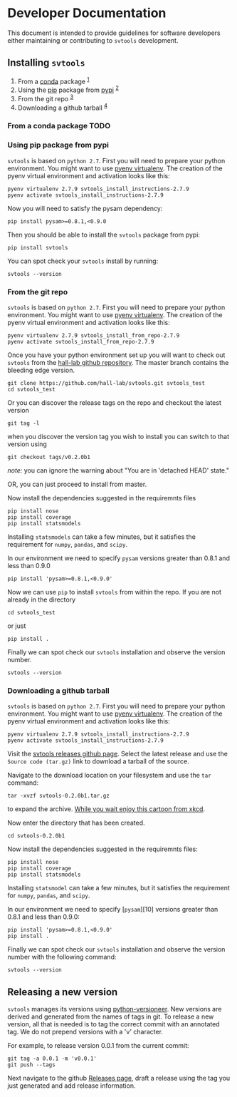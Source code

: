 # Developer Documentation

This document is intended to provide guidelines for software developers either maintaining or 
contributing to `svtools` development.

## Installing `svtools`

1. From a [conda][1] package <sup>[1](#conda-install)</sup>
2. Using the [pip][2] package from [pypi][3] <sup>[2](#pip-install)</sup>
3. From the git repo <sup>[3](#git-install)</sup>
4. Downloading a github tarball <sup>[4](#tarball-install)</sup>

### <a name="conda-install"></a> From a conda package TODO 

### <a name="pip-install"></a> Using pip package from pypi

`svtools` is based on `python 2.7`.  First you will need to prepare your python environment.  You might want to use [pyenv virtualenv][4].
The creation of the pyenv virtual environment and activation looks like this:

    pyenv virtualenv 2.7.9 svtools_install_instructions-2.7.9
    pyenv activate svtools_install_instructions-2.7.9

Now you will need to satisfy the pysam dependency:

    pip install pysam>=0.8.1,<0.9.0

Then you should be able to install the `svtools` package from pypi:

    pip install svtools

You can spot check your `svtools` install by running:

    svtools --version

### <a name="git-install"></a> From the git repo

`svtools` is based on `python 2.7`.  First you will need to prepare your python environment.  You might want to use [pyenv virtualenv][4].
The creation of the pyenv virtual environment and activation looks like this:

    pyenv virtualenv 2.7.9 svtools_install_from_repo-2.7.9
    pyenv activate svtools_install_from_repo-2.7.9

Once you have your python environment set up you will want to check out `svtools` from the [hall-lab github repository][5].  The master branch contains the bleeding edge version.

    git clone https://github.com/hall-lab/svtools.git svtools_test
    cd svtools_test

Or you can discover the release tags on the repo and checkout the latest version

    git tag -l

when you discover the version tag you wish to install you can switch to that version using

    git checkout tags/v0.2.0b1

_note:_ you can ignore the warning about "You are in 'detached HEAD' state."

OR, you can just proceed to install from master.

Now install the dependencies suggested in the requiremnts files

    pip install nose
    pip install coverage
    pip install statsmodels

Installing `statsmodels` can take a few minutes, but it satisfies the requirement for `numpy`, `pandas`, and `scipy`.

In our environment we need to specify `pysam` versions greater than 0.8.1 and less than 0.9.0

    pip install 'pysam>=0.8.1,<0.9.0'

Now we can use `pip` to install `svtools` from within the repo. If you are not already in the directory

    cd svtools_test

or just

    pip install .

Finally we can spot check our `svtools` installation and observe the version number.

    svtools --version

### <a name="tarball-install"></a> Downloading a github tarball

`svtools` is based on `python 2.7`.  First you will need to prepare your python environment.  You might want to use [pyenv virtualenv][4].
The creation of the pyenv virtual environment and activation looks like this:

    pyenv virtualenv 2.7.9 svtools_install_instructions-2.7.9
    pyenv activate svtools_install_instructions-2.7.9

Visit the [svtools releases github page][6].  Select the latest release and use the `Source code (tar.gz)` link to download a tarball of the source.

Navigate to the download location on your filesystem and use the `tar` command:

    tar -xvzf svtools-0.2.0b1.tar.gz
    
to expand the archive.  [While you wait enjoy this cartoon from xkcd][7]. 

Now enter the directory that has been created.

    cd svtools-0.2.0b1

Now install the dependencies suggested in the requiremnts files:

    pip install nose
    pip install coverage
    pip install statsmodels

Installing `statsmodel` can take a few minutes, but it satisfies the requirement for `numpy`, `pandas`, and `scipy`.

In our environment we need to specify [`pysam`][10] versions greater than 0.8.1 and less than 0.9.0:

    pip install 'pysam>=0.8.1,<0.9.0'
    pip install .

Finally we can spot check our `svtools` installation and observe the version number with the following command:

    svtools --version

## Releasing a new version

`svtools` manages its versions using [python-versioneer][8].  New versions are derived and generated from the names of tags in git. To release a new version, all that is needed is to tag the correct commit with an annotated tag. We do not prepend versions with a 'v' character.

For example, to release version 0.0.1 from the current commit:

    git tag -a 0.0.1 -m 'v0.0.1'
    git push --tags

Next navigate to the github [Releases page][9], draft a release using the tag you just generated and add release information.

[1]: http://conda.pydata.org/docs/
[2]: https://pypi.python.org/pypi/pip/
[3]: https://pypi.python.org/pypi
[4]: https://github.com/yyuu/pyenv-virtualenv
[5]: https://github.com/hall-lab/svtools
[6]: https://github.com/hall-lab/svtools/releases
[7]: https://xkcd.com/1168/
[8]: https://github.com/warner/python-versioneer
[9]: https://github.com/hall-lab/svtools/releases

